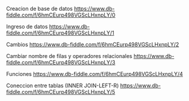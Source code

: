 Creacion de base de datos
https://www.db-fiddle.com/f/6hmCEurp498VGScLHxnpLY/0 

Ingreso de datos
https://www.db-fiddle.com/f/6hmCEurp498VGScLHxnpLY/1

Cambios 
https://www.db-fiddle.com/f/6hmCEurp498VGScLHxnpLY/2

Cambiar nombre de filas y operadores relacionales
https://www.db-fiddle.com/f/6hmCEurp498VGScLHxnpLY/3

Funciones
https://www.db-fiddle.com/f/6hmCEurp498VGScLHxnpLY/4

Coneccion entre tablas (INNER JOIN-LEFT-R)
https://www.db-fiddle.com/f/6hmCEurp498VGScLHxnpLY/5
